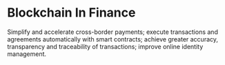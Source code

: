 # Blockchain In Finance
Simplify and accelerate cross-border payments; execute transactions and agreements automatically with smart contracts; achieve greater accuracy, transparency and traceability of transactions; improve online identity management.
